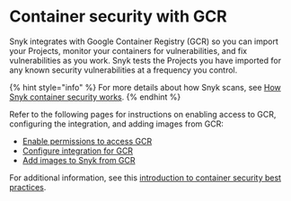 # Container security with GCR

Snyk integrates with Google Container Registry (GCR) so you can import your Projects, monitor your containers for vulnerabilities, and fix vulnerabilities as you work. Snyk tests the Projects you have imported for any known security vulnerabilities at a frequency you control.

{% hint style="info" %}
For more details about how Snyk scans, see [How Snyk container security works](../../how-snyk-container-works/).
{% endhint %}

Refer to the following pages for instructions on enabling access to GCR, configuring the integration, and adding images from GCR:

* [Enable permissions to access GCR](enable-permissions-to-access-gcr.md)
* [Configure integration for GCR](configure-integration-for-gcr.md)
* [Add images to Snyk from GCR](add-images-to-snyk-from-acr.md)

For additional information, see this [introduction to container security best practices](https://snyk.io/learn/container-security/).
